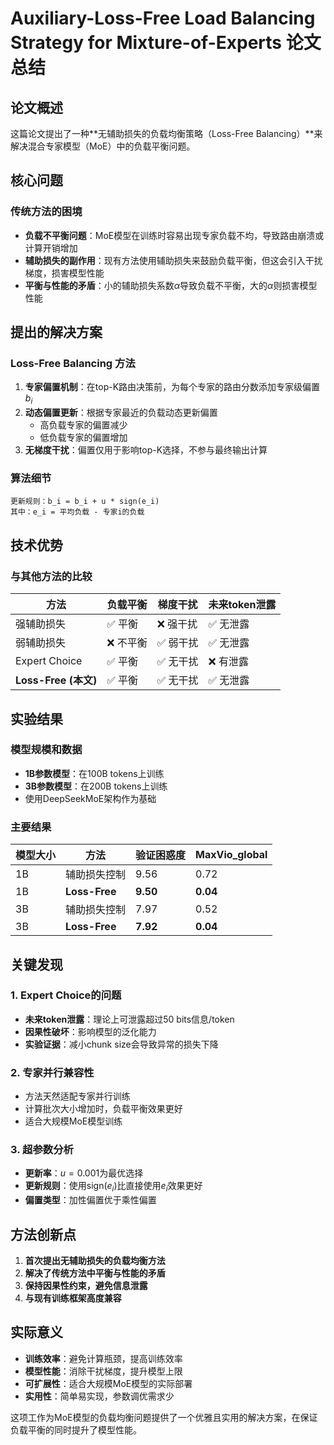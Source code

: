 # Auxiliary-Loss-Free Load Balancing Strategy for Mixture-of-Experts 论文总结

## 论文概述

这篇论文提出了一种**无辅助损失的负载均衡策略（Loss-Free Balancing）**来解决混合专家模型（MoE）中的负载平衡问题。

## 核心问题

### 传统方法的困境
- **负载不平衡问题**：MoE模型在训练时容易出现专家负载不均，导致路由崩溃或计算开销增加
- **辅助损失的副作用**：现有方法使用辅助损失来鼓励负载平衡，但这会引入干扰梯度，损害模型性能
- **平衡与性能的矛盾**：小的辅助损失系数$\alpha$导致负载不平衡，大的$\alpha$则损害模型性能

## 提出的解决方案

### Loss-Free Balancing 方法
1. **专家偏置机制**：在top-K路由决策前，为每个专家的路由分数添加专家级偏置$b_i$
2. **动态偏置更新**：根据专家最近的负载动态更新偏置
   - 高负载专家的偏置减少
   - 低负载专家的偏置增加
3. **无梯度干扰**：偏置仅用于影响top-K选择，不参与最终输出计算

### 算法细节
```
更新规则：b_i = b_i + u * sign(e_i)
其中：e_i = 平均负载 - 专家i的负载
```

## 技术优势

### 与其他方法的比较
| 方法 | 负载平衡 | 梯度干扰 | 未来token泄露 |
|-----|---------|---------|-------------|
| 强辅助损失 | ✅ 平衡 | ❌ 强干扰 | ✅ 无泄露 |
| 弱辅助损失 | ❌ 不平衡 | ✅ 弱干扰 | ✅ 无泄露 |
| Expert Choice | ✅ 平衡 | ✅ 无干扰 | ❌ 有泄露 |
| **Loss-Free (本文)** | ✅ 平衡 | ✅ 无干扰 | ✅ 无泄露 |

## 实验结果

### 模型规模和数据
- **1B参数模型**：在100B tokens上训练
- **3B参数模型**：在200B tokens上训练
- 使用DeepSeekMoE架构作为基础

### 主要结果
| 模型大小 | 方法 | 验证困惑度 | MaxVio_global |
|---------|------|----------|---------------|
| 1B | 辅助损失控制 | 9.56 | 0.72 |
| 1B | **Loss-Free** | **9.50** | **0.04** |
| 3B | 辅助损失控制 | 7.97 | 0.52 |
| 3B | **Loss-Free** | **7.92** | **0.04** |

## 关键发现

### 1. Expert Choice的问题
- **未来token泄露**：理论上可泄露超过50 bits信息/token
- **因果性破坏**：影响模型的泛化能力
- **实验证据**：减小chunk size会导致异常的损失下降

### 2. 专家并行兼容性
- 方法天然适配专家并行训练
- 计算批次大小增加时，负载平衡效果更好
- 适合大规模MoE模型训练

### 3. 超参数分析
- **更新率**：$u=0.001$为最优选择
- **更新规则**：使用$\text{sign}(e_i)$比直接使用$e_i$效果更好
- **偏置类型**：加性偏置优于乘性偏置

## 方法创新点

1. **首次提出无辅助损失的负载均衡方法**
2. **解决了传统方法中平衡与性能的矛盾**
3. **保持因果性约束，避免信息泄露**
4. **与现有训练框架高度兼容**

## 实际意义

- **训练效率**：避免计算瓶颈，提高训练效率
- **模型性能**：消除干扰梯度，提升模型上限
- **可扩展性**：适合大规模MoE模型的实际部署
- **实用性**：简单易实现，参数调优需求少

这项工作为MoE模型的负载均衡问题提供了一个优雅且实用的解决方案，在保证负载平衡的同时提升了模型性能。